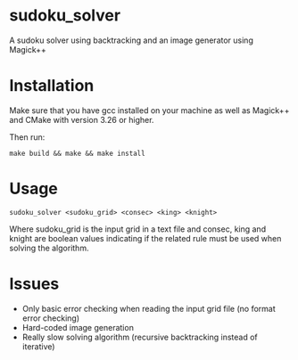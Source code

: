 # sudoku_solver
A sudoku solver using backtracking and an image generator using Magick++

# Installation

Make sure that you have gcc installed on your machine as well as Magick++ and CMake with version 3.26 or higher.

Then run:
```command
make build && make && make install
```

# Usage

```sudoku_solver <sudoku_grid> <consec> <king> <knight>```

Where sudoku_grid is the input grid in a text file and consec, king and knight are boolean values indicating if the related rule must be used when solving the algorithm.

# Issues

- Only basic error checking when reading the input grid file (no format error checking)
- Hard-coded image generation
- Really slow solving algorithm (recursive backtracking instead of iterative)
